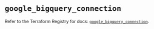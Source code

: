 # `google_bigquery_connection`

Refer to the Terraform Registry for docs: [`google_bigquery_connection`](https://registry.terraform.io/providers/hashicorp/google-beta/5.41.0/docs/resources/google_bigquery_connection).
